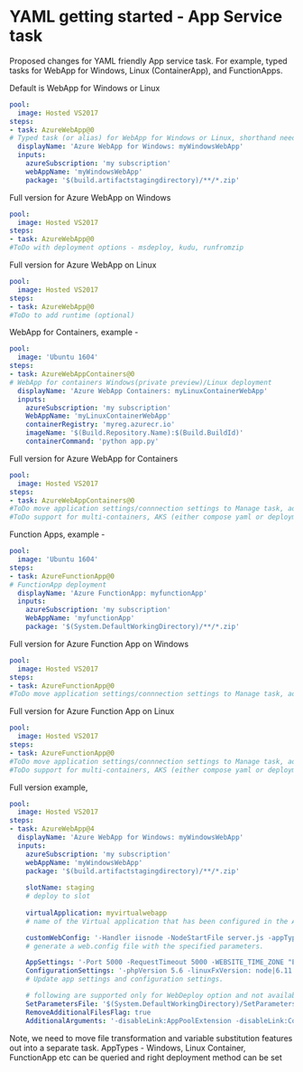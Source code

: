 # YAML getting started - App Service task

Proposed changes for YAML friendly App service task. For example, typed tasks for WebApp for Windows, Linux (ContainerApp), 
and FunctionApps. 

Default is WebApp for Windows or Linux

```yaml
pool: 
  image: Hosted VS2017
steps:
- task: AzureWebApp@0
# Typed task (or alias) for WebApp for Windows or Linux, shorthand needs only the subscription, webapp and package.
  displayName: 'Azure WebApp for Windows: myWindowsWebApp'
  inputs:
    azureSubscription: 'my subscription'
    webAppName: 'myWindowsWebApp'
    package: '$(build.artifactstagingdirectory)/**/*.zip'
```

Full version for Azure WebApp on Windows

```yaml
pool: 
  image: Hosted VS2017
steps:
- task: AzureWebApp@0
#ToDo with deployment options - msdeploy, kudu, runfromzip
```

Full version for Azure WebApp on Linux

```yaml
pool: 
  image: Hosted VS2017
steps:
- task: AzureWebApp@0
#ToDo to add runtime (optional)
```

WebApp for Containers, example -

```yaml
pool: 
  image: 'Ubuntu 1604'
steps:
- task: AzureWebAppContainers@0
# WebApp for containers Windows(private preview)/Linux deployment
  displayName: 'Azure WebApp Containers: myLinuxContainerWebApp'
  inputs:
    azureSubscription: 'my subscription'
    WebAppName: 'myLinuxContainerWebApp'
    containerRegistry: 'myreg.azurecr.io'
    imageName: '$(Build.Repository.Name):$(Build.BuildId)'
    containerCommand: 'python app.py'
```

Full version for Azure WebApp for Containers

```yaml
pool: 
  image: Hosted VS2017
steps:
- task: AzureWebAppContainers@0
#ToDo move application settings/connnection settings to Manage task, add new support for connection strings
#ToDo support for multi-containers, AKS (either compose yaml or deployment yaml)
```

Function Apps, example -

```yaml
pool: 
  image: 'Ubuntu 1604'
steps:
- task: AzureFunctionApp@0
# FunctionApp deployment
  displayName: 'Azure FunctionApp: myfunctionApp'
  inputs:
    azureSubscription: 'my subscription'
    WebAppName: 'myfunctionApp'
    package: '$(System.DefaultWorkingDirectory)/**/*.zip'
```

Full version for Azure Function App on Windows

```yaml
pool: 
  image: Hosted VS2017
steps:
- task: AzureFunctionApp@0
#ToDo move application settings/connnection settings to Manage task, add new support for connection strings
```

Full version for Azure Function App on Linux

```yaml
pool: 
  image: Hosted VS2017
steps:
- task: AzureFunctionApp@0
#ToDo move application settings/connnection settings to Manage task, add new support for connection strings
#ToDo support for multi-containers, AKS (either compose yaml or deployment yaml)
```

Full version example, 

```yaml
pool: 
  image: Hosted VS2017
steps:
- task: AzureWebApp@4
  displayName: 'Azure WebApp for Windows: myWindowsWebApp'
  inputs:
    azureSubscription: 'my subscription'
    webAppName: 'myWindowsWebApp'    
    package: '$(build.artifactstagingdirectory)/**/*.zip'
    
    slotName: staging
    # deploy to slot
 
    virtualApplication: myvirtualwebapp
    # name of the Virtual application that has been configured in the Azure portal. 

    customWebConfig: '-Handler iisnode -NodeStartFile server.js -appType node'
    # generate a web.config file with the specified parameters. 

    AppSettings: '-Port 5000 -RequestTimeout 5000 -WEBSITE_TIME_ZONE "Eastern Standard Time"'
    ConfigurationSettings: '-phpVersion 5.6 -linuxFxVersion: node|6.11'
    # Update app settings and configuration settings. 

    # following are supported only for WebDeploy option and not available for zipDeploy or runFromZip.
    SetParametersFile: '$(System.DefaultWorkingDirectory)/SetParameters.xml'
    RemoveAdditionalFilesFlag: true
    AdditionalArguments: '-disableLink:AppPoolExtension -disableLink:ContentExtension'
```

Note, we need to move file transformation and variable substitution features out into a separate task. 
AppTypes - Windows, Linux Container, FunctionApp etc can be queried and right deployment method can be set
